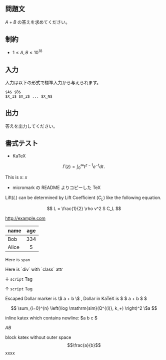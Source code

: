 ## 問題文

$A + B$ の答えを求めてください。

## 制約

- $1 \leq A, B \leq 10^{18}$

## 入力

入力は以下の形式で標準入力から与えられます。

```
$A$ $B$
$X_1$ $X_2$ ... $X_N$
```

## 出力

答えを出力してください。


## 書式テスト

- KaTeX

$$
\Gamma(z) = \int_0^\infty t^{z-1}e^{-t}dt\,.
$$

This is x: $x$

- micromark の README よりコピーした TeX

Lift($L$) can be determined by Lift Coefficient ($C_L$) like the following equation.

$$
L = \frac{1}{2} \rho v^2 S C_L
$$

http://example.com

| name | age |
|:-----|:---:|
| Bob  | 334 |
| Alice | 5  |

<span>Here is `span`</span>

<div class="example-class">Here is `div` with `class` attr</div>

↓ `script` Tag
<script>
console.warn("XSS!! Hahahaha!!!!!!!!!!!");
</script>
↑ `script` Tag

Escaped Dollar marker is \\$ a + b \\$ , Dollar in KaTeX is $ \$ a + b \$ $

$$
\sum_{i=0}^{n} \left(\log \mathrm{sim}(Q^{(i)}, k_+) \right)^2 \$a
$$

inline katex which contains newline: $a
b
c
$

$A$$B$

block katex without outer space$$\frac{a}{b}$$xxxx
